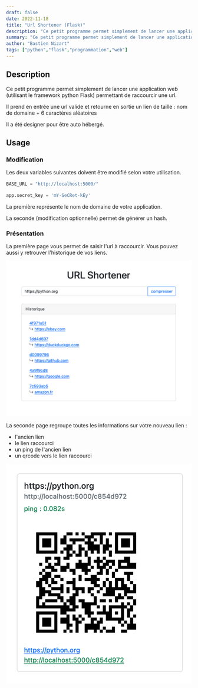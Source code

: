 ```yaml
---
draft: false
date: 2022-11-18
title: "Url Shortener (Flask)"
description: "Ce petit programme permet simplement de lancer une application web (utilisant le framework python Flask) permettant de raccourcir une url. Il prend en entrée une url valide et retourne en sortie un lien."
summary: "Ce petit programme permet simplement de lancer une application web (utilisant le framework python Flask) permettant de raccourcir une url. Il prend en entrée une url valide et retourne en sortie un lien."
author: "Bastien Nizart"
tags: ["python","flask","programmation","web"]
---
```

## Description

Ce petit programme permet simplement de lancer une application web (utilisant le framework python Flask) permettant de raccourcir une url.

Il prend en entrée une url valide et retourne en sortie un lien de taille : nom de domaine +  6 caractères aléatoires

Il a été designer pour être auto hébergé.

## Usage

### Modification

Les deux variables suivantes doivent être modifié selon votre utilisation.
```python
BASE_URL = "http://localhost:5000/"
```
```python
app.secret_key = 'mY-SeCRet-kEy'
```

La première représente le nom de domaine de votre application. 

La seconde (modification optionnelle) permet de générer un hash.

### Présentation

La première page vous permet de saisir l'url à raccourcir.
Vous pouvez aussi y retrouver l'historique de vos liens.

![Homepage](img/homepage.png)

La seconde page regroupe toutes les informations sur votre nouveau lien : 
- l'ancien lien 
- le lien raccourci 
- un ping de l'ancien lien 
- un qrcode vers le lien raccourci

![Link](img/link.png)
